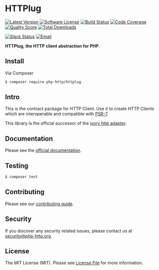 # HTTPlug

[![Latest Version](https://img.shields.io/github/release/php-http/httplug.svg?style=flat-square)](https://github.com/php-http/httplug/releases)
[![Software License](https://img.shields.io/badge/license-MIT-brightgreen.svg?style=flat-square)](LICENSE)
[![Build Status](https://img.shields.io/travis/php-http/httplug.svg?style=flat-square)](https://travis-ci.org/php-http/httplug)
[![Code Coverage](https://img.shields.io/scrutinizer/coverage/g/php-http/httplug.svg?style=flat-square)](https://scrutinizer-ci.com/g/php-http/httplug)
[![Quality Score](https://img.shields.io/scrutinizer/g/php-http/httplug.svg?style=flat-square)](https://scrutinizer-ci.com/g/php-http/httplug)
[![Total Downloads](https://img.shields.io/packagist/dt/php-http/httplug.svg?style=flat-square)](https://packagist.org/packages/php-http/httplug)

[![Slack Status](http://slack.httplug.io/badge.svg)](http://slack.httplug.io)
[![Email](https://img.shields.io/badge/email-team@httplug.io-blue.svg?style=flat-square)](mailto:team@httplug.io)

**HTTPlug, the HTTP client abstraction for PHP.**


## Install

Via Composer

``` bash
$ composer require php-http/httplug
```


## Intro

This is the contract package for HTTP Client.
Use it to create HTTP Clients which are interoperable and compatible with [PSR-7](http://www.php-fig.org/psr/psr-7/).

This library is the official successor of the [ivory http adapter](https://github.com/egeloen/ivory-http-adapter).


## Documentation

Please see the [official documentation](http://docs.php-http.org).


## Testing

``` bash
$ composer test
```


## Contributing

Please see our [contributing guide](http://docs.php-http.org/en/latest/development/contributing.html).


## Security

If you discover any security related issues, please contact us at [security@php-http.org](mailto:security@php-http.org).


## License

The MIT License (MIT). Please see [License File](LICENSE) for more information.
